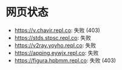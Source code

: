 # 网页状态
- https://v.chavir.repl.co: 失败 (403)
- https://stds.stpsc.repl.co: 失败
- https://v2ray.yoyho.repl.co: 失败
- https://apping.eywjx.repl.co: 失败
- https://figura.hpbmm.repl.co: 失败 (403)
